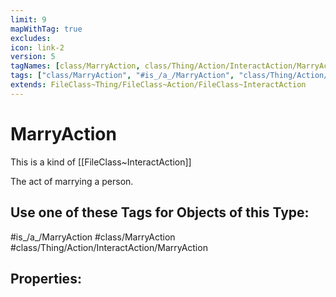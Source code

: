 ```yaml
---
limit: 9
mapWithTag: true
excludes:
icon: link-2
version: 5
tagNames: [class/MarryAction, class/Thing/Action/InteractAction/MarryAction, is_a_/MarryAction, schema-org/MarryAction]
tags: ["class/MarryAction", "#is_/a_/MarryAction", "class/Thing/Action/InteractAction/MarryAction"]
extends: FileClass~Thing/FileClass~Action/FileClass~InteractAction
---
```


# MarryAction
This is a kind of [[FileClass~InteractAction]]

The act of marrying a person.


## Use one of these Tags for Objects of this Type:

#is_/a_/MarryAction
#class/MarryAction
#class/Thing/Action/InteractAction/MarryAction

## Properties:


